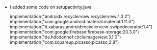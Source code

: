 - i added some code on setupactivity.java


    implementation("androidx.recyclerview:recyclerview:1.3.2")
    implementation("com.google.android.material:material:1.11.0")
    implementation("it.xabaras.android:recyclerview-swipedecorator:1.4")
    implementation("com.google.firebase:firebase-storage:20.3.0")
    implementation("de.hdodenhof:circleimageview:3.1.0")
    implementation("com.squareup.picasso:picasso:2.8")
